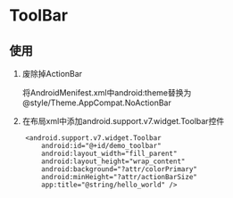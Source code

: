 # ToolBar #

## 使用 ##
1. 废除掉ActionBar

	将AndroidMenifest.xml中android:theme替换为@style/Theme.AppCompat.NoActionBar
2. 在布局xml中添加android.support.v7.widget.Toolbar控件
>

		<android.support.v7.widget.Toolbar  
        	android:id="@+id/demo_toolbar"  
        	android:layout_width="fill_parent"  
        	android:layout_height="wrap_content"  
        	android:background="?attr/colorPrimary"  
        	android:minHeight="?attr/actionBarSize"  
        	app:title="@string/hello_world" />  
